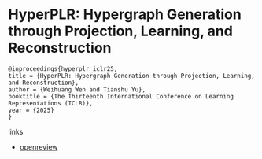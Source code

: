 # HyperPLR: Hypergraph Generation through Projection, Learning, and Reconstruction

```
@inproceedings{hyperplr_iclr25,
title = {HyperPLR: Hypergraph Generation through Projection, Learning, and Reconstruction},
author = {Weihuang Wen and Tianshu Yu},
booktitle = {The Thirteenth International Conference on Learning Representations (ICLR)},
year = {2025}
}
```

links
- [openreview](https://openreview.net/forum?id=TYnne6Pa35)
